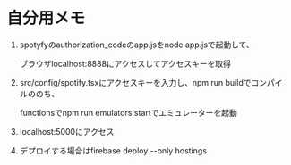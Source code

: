 # 自分用メモ

1. spotyfyのauthorization_codeのapp.jsをnode app.jsで起動して、

   ブラウザlocalhost:8888にアクセスしてアクセスキーを取得

1. src/config/spotify.tsxにアクセスキーを入力し、npm run buildでコンパイルののち、
  
   functionsでnpm run emulators:startでエミュレーターを起動

1. localhost:5000にアクセス

1. デプロイする場合はfirebase deploy --only hostings
